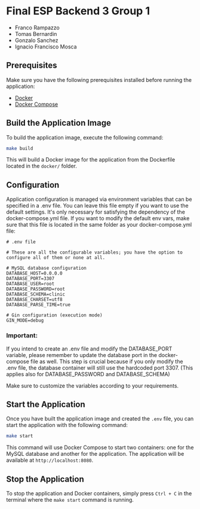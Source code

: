 # Final ESP Backend 3 Group 1

- Franco Rampazzo
- Tomas Bernardin
- Gonzalo Sanchez
- Ignacio Francisco Mosca

## Prerequisites

Make sure you have the following prerequisites installed before running the application:

- [Docker](https://docs.docker.com/get-docker/)
- [Docker Compose](https://docs.docker.com/compose/install/)

## Build the Application Image

To build the application image, execute the following command:

```bash
make build
```

This will build a Docker image for the application from the Dockerfile located in the `docker/` folder.

## Configuration

Application configuration is managed via environment variables that can be specified in a .env file. 
You can leave this file empty if you want to use the default settings. 
It's only necessary for satisfying the dependency of the docker-compose.yml file. 
If you want to modify the default env vars, make sure that this file is located in the same folder as your 
docker-compose.yml file:

```dotenv
# .env file

# These are all the configurable variables; you have the option to configure all of them or none at all.

# MySQL database configuration 
DATABASE_HOST=0.0.0.0
DATABASE_PORT=3307
DATABASE_USER=root
DATABASE_PASSWORD=root
DATABASE_SCHEMA=clinic
DATABASE_CHARSET=utf8
DATABASE_PARSE_TIME=true

# Gin configuration (execution mode)
GIN_MODE=debug
```

### Important:
If you intend to create an .env file and modify the DATABASE_PORT variable, please remember to update the
database port in the docker-compose file as well. This step is crucial because if you only modify the .env file,
the database container will still use the hardcoded port 3307.
(This applies also for DATABASE_PASSWORD and DATABASE_SCHEMA)

Make sure to customize the variables according to your requirements.

## Start the Application

Once you have built the application image and created the `.env` file, you can start the application with the 
following command:

```bash
make start
```

This command will use Docker Compose to start two containers: one for the MySQL database and another for the application. 
The application will be available at `http://localhost:8080`.

## Stop the Application

To stop the application and Docker containers, simply press `Ctrl + C` in the terminal where the `make start` 
command is running.